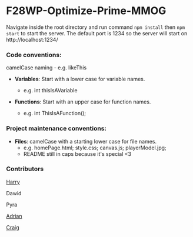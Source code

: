 # F28WP-Optimize-Prime-MMOG

Navigate inside the root directory and run command ```npm install``` then ```npm start``` to start the server.
The default port is 1234 so the server will start on http://localhost:1234/

### Code conventions:

camelCase naming - e.g. likeThis

- **Variables**: Start with a lower case for variable names.
  - e.g. int thisIsAVariable
  
- **Functions**: Start with an upper case for function names.
  - e.g. int ThisIsAFunction();

### Project maintenance conventions:

- **Files**: camelCase with a starting lower case for file names.
    - e.g. homePage.html; style.css; canvas.js; playerModel.jpg; 
    - README still in caps because it's special <3

### Contributors

[Harry](https://github.com/N0m0turtle)

Dawid

Pyra

[Adrian](https://github.com/Adee1499)

[Craig](https://github.com/craigm2013)
